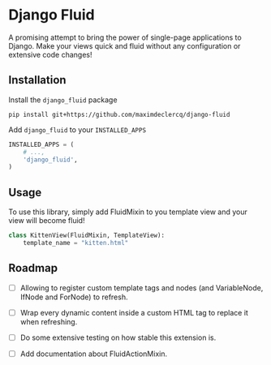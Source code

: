 # Django Fluid

A promising attempt to bring the power of single-page applications to Django.
Make your views quick and fluid without any configuration or extensive code changes! 

## Installation

Install the `django_fluid` package
```shell
pip install git+https://github.com/maximdeclercq/django-fluid
```

Add `django_fluid` to your `INSTALLED_APPS`
```python
INSTALLED_APPS = (
    # ...,
    'django_fluid',
)
```

## Usage

To use this library, simply add FluidMixin to you template view and your view will become fluid!

```python
class KittenView(FluidMixin, TemplateView):
    template_name = "kitten.html"
```

## Roadmap

- [ ] Allowing to register custom template tags and nodes (and VariableNode, IfNode and ForNode) to refresh.
- [ ] Wrap every dynamic content inside a custom HTML tag to replace it when refreshing.
- [ ] Do some extensive testing on how stable this extension is.
- [ ] Add documentation about FluidActionMixin.

